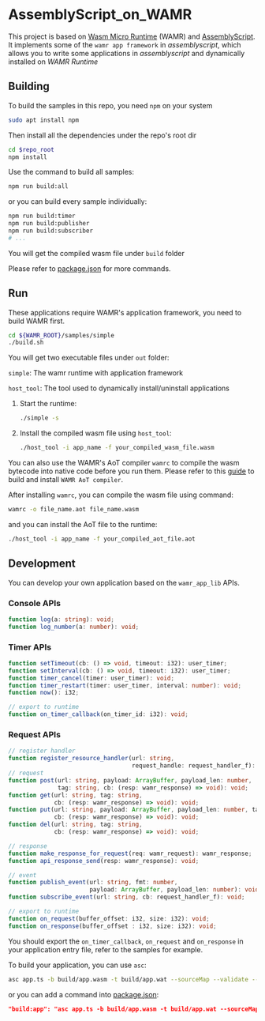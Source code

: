 # AssemblyScript_on_WAMR
This project is based on [Wasm Micro Runtime](https://github.com/bytecodealliance/wasm-micro-runtime) (WAMR) and [AssemblyScript](https://github.com/AssemblyScript/assemblyscript). It implements some of the `wamr app framework` in *assemblyscript*, which allows you to write some applications in *assemblyscript* and dynamically installed on *WAMR Runtime*

## Building
To build the samples in this repo, you need `npm` on your system
``` bash
sudo apt install npm
```

Then install all the dependencies under the repo's root dir
``` bash
cd $repo_root
npm install
```

Use the command to build all samples:
``` bash
npm run build:all
```
or you can build every sample individually:
``` bash
npm run build:timer
npm run build:publisher
npm run build:subscriber
# ...
```
You will get the compiled wasm file under `build` folder

Please refer to [package.json](./package.json) for more commands.

## Run
These applications require WAMR's application framework, you need to build WAMR first.

``` bash
cd ${WAMR_ROOT}/samples/simple
./build.sh
```

You will get two executable files under `out` folder:

`simple`: The wamr runtime with application framework

`host_tool`: The tool used to dynamically install/uninstall applications

1. Start the runtime:
    ``` bash
    ./simple -s
    ```

2. Install the compiled wasm file using `host_tool`:
    ``` bash
    ./host_tool -i app_name -f your_compiled_wasm_file.wasm
    ```
You can also use the WAMR's AoT compiler `wamrc` to compile the wasm bytecode into native code before you run them. Please refer to this [guide](../README.md#build-wamrc-aot-compiler) to build and install `WAMR AoT compiler`.

After installing `wamrc`, you can compile the wasm file using command:
``` bash
wamrc -o file_name.aot file_name.wasm
```
and you can install the AoT file to the runtime:
``` bash
./host_tool -i app_name -f your_compiled_aot_file.aot
```

## Development
You can develop your own application based on the `wamr_app_lib` APIs.

### Console APIs
``` typescript
function log(a: string): void;
function log_number(a: number): void;
```

### Timer APIs
``` typescript
function setTimeout(cb: () => void, timeout: i32): user_timer;
function setInterval(cb: () => void, timeout: i32): user_timer;
function timer_cancel(timer: user_timer): void;
function timer_restart(timer: user_timer, interval: number): void;
function now(): i32;

// export to runtime
function on_timer_callback(on_timer_id: i32): void;
```

### Request APIs
``` typescript
// register handler
function register_resource_handler(url: string,
                                   request_handle: request_handler_f): void;
// request
function post(url: string, payload: ArrayBuffer, payload_len: number,
              tag: string, cb: (resp: wamr_response) => void): void;
function get(url: string, tag: string,
             cb: (resp: wamr_response) => void): void;
function put(url: string, payload: ArrayBuffer, payload_len: number, tag: string,
             cb: (resp: wamr_response) => void): void;
function del(url: string, tag: string,
             cb: (resp: wamr_response) => void): void;

// response
function make_response_for_request(req: wamr_request): wamr_response;
function api_response_send(resp: wamr_response): void;

// event
function publish_event(url: string, fmt: number,
                       payload: ArrayBuffer, payload_len: number): void;
function subscribe_event(url: string, cb: request_handler_f): void;

// export to runtime
function on_request(buffer_offset: i32, size: i32): void;
function on_response(buffer_offset : i32, size: i32): void;
```

You should export the `on_timer_callback`, `on_request` and `on_response` in your application entry file, refer to the samples for example.

To build your application, you can use `asc`:
``` bash
asc app.ts -b build/app.wasm -t build/app.wat --sourceMap --validate --optimize
```
or you can add a command into [package.json](./package.json):
``` json
"build:app": "asc app.ts -b build/app.wasm -t build/app.wat --sourceMap --validate --optimize",
```
